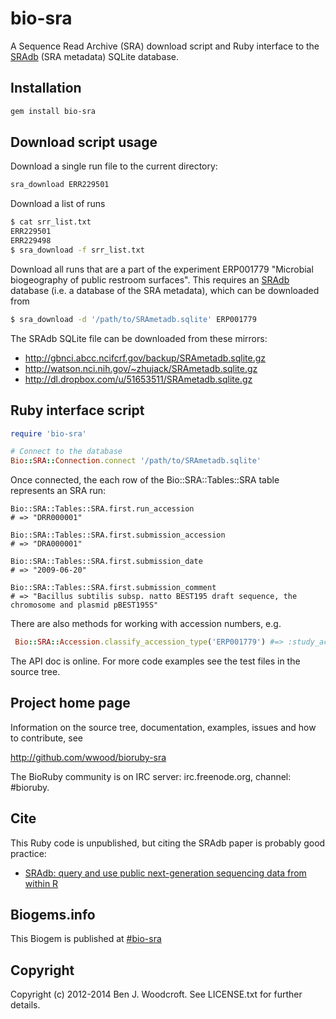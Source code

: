 # bio-sra

A Sequence Read Archive (SRA) download script and Ruby interface to the [SRAdb](ncbi.nlm.nih.gov/pmc/articles/PMC3560148/) (SRA metadata) SQLite database.

## Installation

```sh
gem install bio-sra
```

## Download script usage

Download a single run file to the current directory:
```sh
sra_download ERR229501
```

Download a list of runs
```sh
$ cat srr_list.txt
ERR229501
ERR229498
$ sra_download -f srr_list.txt
```

Download all runs that are a part of the experiment ERP001779 "Microbial biogeography of public restroom surfaces". This requires an [SRAdb](http://www.bioconductor.org/packages/release/bioc/html/SRAdb.html) database (i.e. a database of the SRA metadata), which can be downloaded from 
```sh
$ sra_download -d '/path/to/SRAmetadb.sqlite' ERP001779
```
The SRAdb SQLite file can be downloaded from these mirrors:
* http://gbnci.abcc.ncifcrf.gov/backup/SRAmetadb.sqlite.gz
* http://watson.nci.nih.gov/~zhujack/SRAmetadb.sqlite.gz
* http://dl.dropbox.com/u/51653511/SRAmetadb.sqlite.gz

## Ruby interface script

```ruby
require 'bio-sra'

# Connect to the database
Bio::SRA::Connection.connect '/path/to/SRAmetadb.sqlite'
```
Once connected, the each row of the Bio::SRA::Tables::SRA table represents an SRA run:
```
Bio::SRA::Tables::SRA.first.run_accession
# => "DRR000001"

Bio::SRA::Tables::SRA.first.submission_accession
# => "DRA000001"

Bio::SRA::Tables::SRA.first.submission_date
# => "2009-06-20"

Bio::SRA::Tables::SRA.first.submission_comment
# => "Bacillus subtilis subsp. natto BEST195 draft sequence, the chromosome and plasmid pBEST195S"
```

There are also methods for working with accession numbers, e.g.
```ruby
 Bio::SRA::Accession.classify_accession_type('ERP001779') #=> :study_accession
```

The API doc is online. For more code examples see the test files in
the source tree.

## Project home page

Information on the source tree, documentation, examples, issues and
how to contribute, see

  http://github.com/wwood/bioruby-sra

The BioRuby community is on IRC server: irc.freenode.org, channel: #bioruby.

## Cite

This Ruby code is unpublished, but citing the SRAdb paper is probably good practice:

* [SRAdb: query and use public next-generation sequencing data from within R](dx.doi.org/10.1186/1471-2105-14-19)

## Biogems.info

This Biogem is published at [#bio-sra](http://biogems.info/index.html)

## Copyright

Copyright (c) 2012-2014 Ben J. Woodcroft. See LICENSE.txt for further details.

